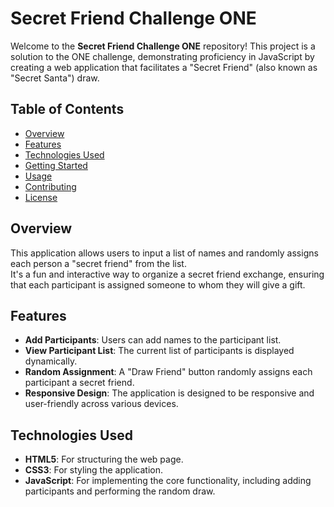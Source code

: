 # Secret Friend Challenge ONE

Welcome to the **Secret Friend Challenge ONE** repository! This project is a solution to the ONE challenge, demonstrating proficiency in JavaScript by creating a web application that facilitates a "Secret Friend" (also known as "Secret Santa") draw.

## Table of Contents

- [Overview](#overview)
- [Features](#features)
- [Technologies Used](#technologies-used)
- [Getting Started](#getting-started)
- [Usage](#usage)
- [Contributing](#contributing)
- [License](#license)

## Overview

This application allows users to input a list of names and randomly assigns each person a "secret friend" from the list.  
It's a fun and interactive way to organize a secret friend exchange, ensuring that each participant is assigned someone to whom they will give a gift.

## Features

- **Add Participants**: Users can add names to the participant list.
- **View Participant List**: The current list of participants is displayed dynamically.
- **Random Assignment**: A "Draw Friend" button randomly assigns each participant a secret friend.
- **Responsive Design**: The application is designed to be responsive and user-friendly across various devices.

## Technologies Used

- **HTML5**: For structuring the web page.
- **CSS3**: For styling the application.
- **JavaScript**: For implementing the core functionality, including adding participants and performing the random draw.

